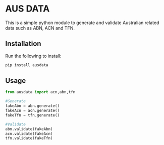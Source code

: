 # AUS DATA

This is a simple python module to generate and validate Australian related data such as ABN, ACN and TFN.

## Installation

Run the following to install:

```python
pip install ausdata
```

## Usage

```python
from ausdata import acn,abn,tfn

#Generate
fakeAbn = abn.generate()
fakeAcn = acn.generate()
fakeTfn = tfn.generate()

#Validate 
abn.validate(fakeAbn)
acn.validate(fakeAcn)
tfn.validate(fakeTfn)
```

